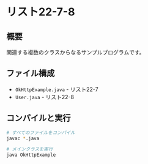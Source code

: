 # リスト22-7-8

## 概要
関連する複数のクラスからなるサンプルプログラムです。

## ファイル構成
- `OkHttpExample.java` - リスト22-7
- `User.java` - リスト22-8

## コンパイルと実行
```bash
# すべてのファイルをコンパイル
javac *.java

# メインクラスを実行
java OkHttpExample
```
